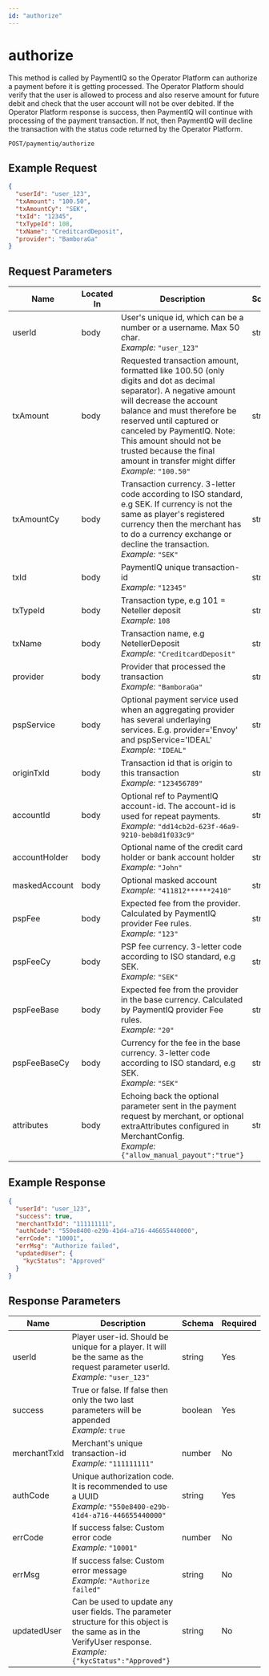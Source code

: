 ```yaml
---
id: "authorize"
---
```


# authorize

This method is called by PaymentIQ so the Operator Platform can authorize a payment before it is getting processed. The Operator Platform should verify that the user is allowed to process and also reserve amount for future debit and check that the user account will not be over debited. If the Operator Platform response is success, then PaymentIQ will continue with processing of the payment transaction. If not, then PaymentIQ will decline the transaction with the status code returned by the Operator Platform.

`POST/paymentiq/authorize`

## Example Request

```json
{
  "userId": "user_123",
  "txAmount": "100.50",
  "txAmountCy": "SEK",
  "txId": "12345",
  "txTypeId": 108,
  "txName": "CreditcardDeposit",
  "provider": "BamboraGa"
}
```

## Request Parameters

| Name          | Located In | Description                                                                                                                                                                                                                                                                                                                                     | Schema | Required |
|---------------|------------|-------------------------------------------------------------------------------------------------------------------------------------------------------------------------------------------------------------------------------------------------------------------------------------------------------------------------------------------------|--------|----------|
| userId        | body       | User's unique id, which can be a number or a username. Max 50 char.<br/>_Example:_ `"user_123"`                                                                                                                                                                                                                                                 | string | Yes      |
| txAmount      | body       | Requested transaction amount, formatted like 100.50 (only digits and dot as decimal separator). A negative amount will decrease the account balance and must therefore be reserved until captured or canceled by PaymentIQ. Note: This amount should not be trusted because the final amount in transfer might differ<br/>_Example:_ `"100.50"` | string | Yes      |
| txAmountCy    | body       | Transaction currency. 3-letter code according to ISO standard, e.g SEK. If currency is not the same as player's registered currency then the merchant has to do a currency exchange or decline the transaction.<br/>_Example:_ `"SEK"`                                                                                                          | string | Yes      |
| txId          | body       | PaymentIQ unique transaction-id<br/>_Example:_ `"12345"`                                                                                                                                                                                                                                                                                        | string | Yes      |
| txTypeId      | body       | Transaction type, e.g 101 = Neteller deposit<br/>_Example:_ `108`                                                                                                                                                                                                                                                                               | string | Yes      |
| txName        | body       | Transaction name, e.g NetellerDeposit<br/>_Example:_ `"CreditcardDeposit"`                                                                                                                                                                                                                                                                      | string | Yes      |
| provider      | body       | Provider that processed the transaction<br/>_Example:_ `"BamboraGa"`                                                                                                                                                                                                                                                                            | string | Yes      |
| pspService    | body       | Optional payment service used when an aggregating provider has several underlaying services. E.g. provider='Envoy' and pspService='IDEAL'<br/>_Example:_ `"IDEAL"`                                                                                                                                                                              | string | No       |
| originTxId    | body       | Transaction id that is origin to this transaction<br/>_Example:_ `"123456789"`                                                                                                                                                                                                                                                                  | string | No       |
| accountId     | body       | Optional ref to PaymentIQ account-id. The account-id is used for repeat payments.<br/>_Example:_ `"dd14cb2d-623f-46a9-9210-beb8d1f033c9"`                                                                                                                                                                                                       | string | No       |
| accountHolder | body       | Optional name of the credit card holder or bank account holder<br/>_Example:_ `"John"`                                                                                                                                                                                                                                                          | string | No       |
| maskedAccount | body       | Optional masked account<br/>_Example:_ `"411812******2410"`                                                                                                                                                                                                                                                                                     | string | No       |
| pspFee        | body       | Expected fee from the provider. Calculated by PaymentIQ provider Fee rules. <br/>_Example:_ `"123"`                                                                                                                                                                                                                                             | string | No       |
| pspFeeCy      | body       | PSP fee currency. 3-letter code according to ISO standard, e.g SEK. <br/>_Example:_ `"SEK"`                                                                                                                                                                                                                                                     | string | No       |
| pspFeeBase    | body       | Expected fee from the provider in the base currency. Calculated by PaymentIQ provider Fee rules. <br/>_Example:_ `"20"`                                                                                                                                                                                                                         | string | No       |
| pspFeeBaseCy  | body       | Currency for the fee in the base currency. 3-letter code according to ISO standard, e.g SEK.<br/>_Example:_ `"SEK"`                                                                                                                                                                                                                             | string | No       |
| attributes    | body       | Echoing back the optional parameter sent in the payment request by merchant, or optional extraAttributes configured in MerchantConfig.<br/>_Example:_ `{"allow_manual_payout":"true"}`                                                                                                                                                          | string | No       |

## Example Response

```json
{
  "userId": "user_123",
  "success": true,
  "merchantTxId": "111111111",
  "authCode": "550e8400-e29b-41d4-a716-446655440000",
  "errCode": "10001",
  "errMsg": "Authorize failed",
  "updatedUser": {
    "kycStatus": "Approved"
  }
}
```

## Response Parameters

| Name         | Description                                                                                                                                                         | Schema  | Required |
|--------------|---------------------------------------------------------------------------------------------------------------------------------------------------------------------|---------|----------|
| userId       | Player user-id. Should be unique for a player. It will be the same as the request parameter userId.<br/>_Example:_ `"user_123"`                                     | string  | Yes      |
| success      | True or false. If false then only the two last parameters will be appended<br/>_Example:_ `true`                                                                    | boolean | Yes      |
| merchantTxId | Merchant's unique transaction-id<br/>_Example:_ `"111111111"`                                                                                                       | number  | No       |
| authCode     | Unique authorization code. It is recommended to use a UUID<br/>_Example:_ `"550e8400-e29b-41d4-a716-446655440000"`                                                  | string  | Yes      |
| errCode      | If success false: Custom error code<br/>_Example:_ `"10001"`                                                                                                        | number  | No       |
| errMsg       | If success false: Custom error message<br/>_Example:_ `"Authorize failed"`                                                                                          | string  | No       |
| updatedUser  | Can be used to update any user fields. The parameter structure for this object is the same as in the VerifyUser response.<br/>_Example:_ `{"kycStatus":"Approved"}` | string  | No       |



